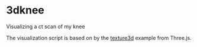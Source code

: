 # 3dknee
Visualizing a ct scan of my knee


The visualization script is based on by the [texture3d](https://threejs.org/examples/?q=texture3d#webgl_texture3d) example from Three.js. 

